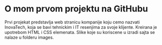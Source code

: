 # O mom prvom projektu na GitHubu
Prvi projekat predstavlja web stranicu kompanije koju cemo nazvati InovaTech, koja se bavi tehnickim i IT resenjima za svoje klijente. Kreirana je upotrebom HTML i CSS elemenata. Slike koje su koriscene u izradi sajta se nalaze u folderu images.
